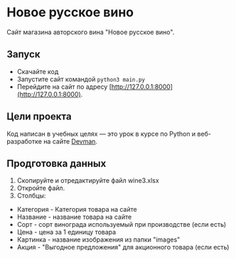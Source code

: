 # Новое русское вино

Сайт магазина авторского вина "Новое русское вино".

## Запуск

- Скачайте код
- Запустите сайт командой `python3 main.py`
- Перейдите на сайт по адресу [http://127.0.0.1:8000](http://127.0.0.1:8000).

## Цели проекта

Код написан в учебных целях — это урок в курсе по Python и веб-разработке на сайте [Devman](https://dvmn.org).

## Продготовка данных

1. Скопируйте и отредактируйте файл wine3.xlsx
2. Откройте файл.
3. Столбцы:
- Категория - Категория товара на сайте
- Название - название товара на сайте
- Сорт - сорт винограда используемый при производстве (если есть)
- Цена - цена за 1 единицу товара
- Картинка - название изображения из папки "images"
- Акция - "Выгодное предложения" для акционного товара (если есть)
